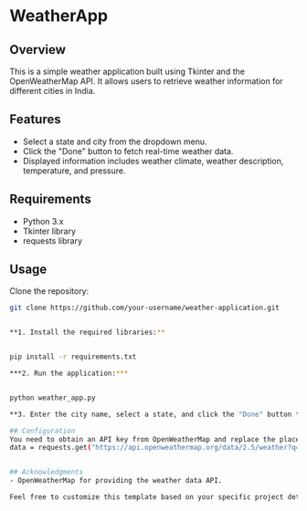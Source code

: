 # WeatherApp


## Overview

This is a simple weather application built using Tkinter and the OpenWeatherMap API. It allows users to retrieve weather information for different cities in India.

## Features

- Select a state and city from the dropdown menu.
- Click the "Done" button to fetch real-time weather data.
- Displayed information includes weather climate, weather description, temperature, and pressure.

## Requirements

- Python 3.x
- Tkinter library
- requests library

## Usage

Clone the repository:

   ```bash
   git clone https://github.com/your-username/weather-application.git


**1. Install the required libraries:**


  pip install -r requirements.txt

***2. Run the application:***


  python weather_app.py

**3. Enter the city name, select a state, and click the "Done" button to fetch weather data.**

## Configuration
You need to obtain an API key from OpenWeatherMap and replace the placeholder in the data_get function in weather_app.py with your API key.
data = requests.get("https://api.openweathermap.org/data/2.5/weather?q="+city+"&appid=YOUR_API_KEY").json()


## Acknowledgments
- OpenWeatherMap for providing the weather data API.

Feel free to customize this template based on your specific project details and preferences. Make sure to replace placeholders like your-username and YOUR_API_KEY with your actual GitHub username and OpenWeatherMap API key.

